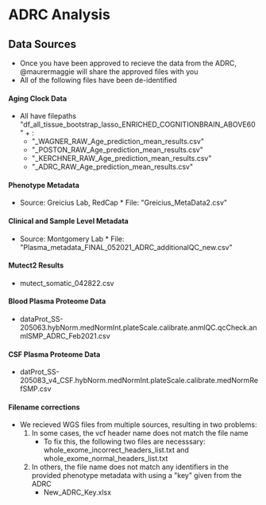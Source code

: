 # ADRC Analysis
## Data Sources
* Once you have been approved to recieve the data from the ADRC, @maurermaggie will share the approved files with you <br />
* All of the following files have been de-identified
#### Aging Clock Data
* All have filepaths "df_all_tissue_bootstrap_lasso_ENRICHED_COGNITIONBRAIN_ABOVE60" + : <br />
     * "_WAGNER_RAW_Age_prediction_mean_results.csv"
     * "_POSTON_RAW_Age_prediction_mean_results.csv"
     * "_KERCHNER_RAW_Age_prediction_mean_results.csv"
     * "_ADRC_RAW_Age_prediction_mean_results.csv"
#### Phenotype Metadata
* Source: Greicius Lab, RedCap
      * File: "Greicius_MetaData2.csv"
#### Clinical and Sample Level Metadata
* Source: Montgomery Lab
      * File: "Plasma_metadata_FINAL_052021_ADRC_additionalQC_new.csv"
#### Mutect2 Results
* mutect_somatic_042822.csv
#### Blood Plasma Proteome Data
* dataProt_SS-205063.hybNorm.medNormInt.plateScale.calibrate.anmlQC.qcCheck.anmlSMP_ADRC_Feb2021.csv
#### CSF Plasma Proteome Data
* datProt_SS-205083_v4_CSF.hybNorm.medNormInt.plateScale.calibrate.medNormRefSMP.csv
#### Filename corrections
* We recieved WGS files from multiple sources, resulting in two problems: <br />
     1. In some cases, the vcf header name does not match the file name
          * To fix this, the following two files are necesssary: whole_exome_incorrect_headers_list.txt and whole_exome_normal_headers_list.txt
     2. In others, the file name does not match any identifiers in the provided phenotype metadata with using a "key" given from the ADRC
          * New_ADRC_Key.xlsx
